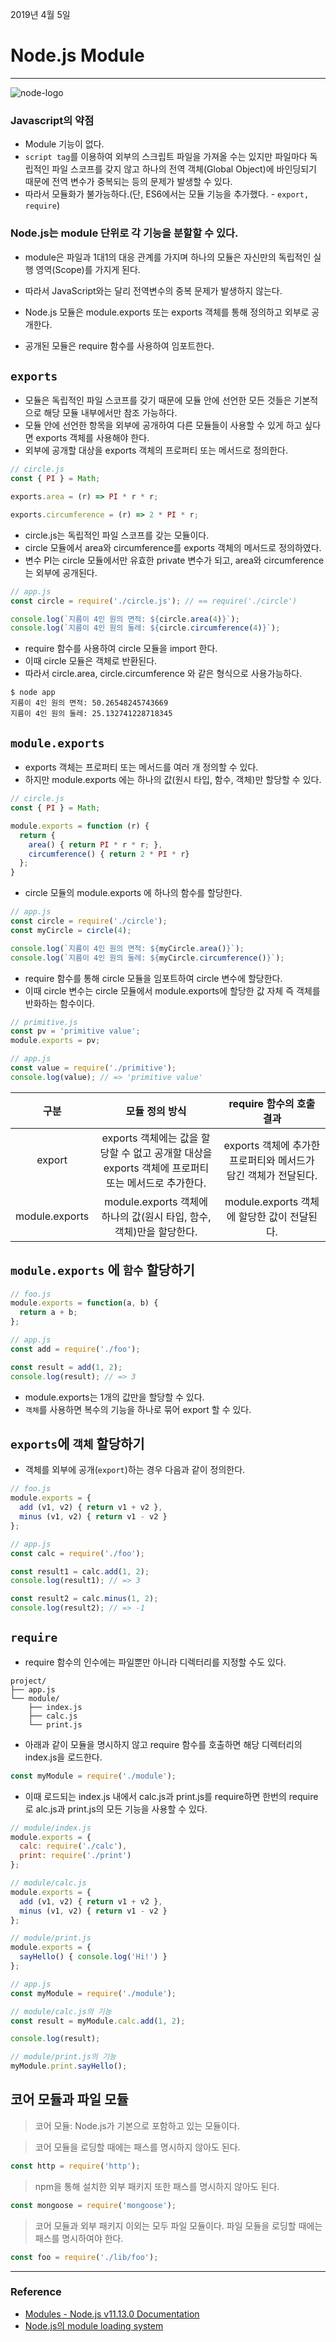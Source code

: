 2019년 4월 5일

# Node.js Module

___

![node-logo](https://user-images.githubusercontent.com/34808501/55972050-afd42100-5cbd-11e9-87a0-cdb791119fc6.png)

### Javascript의 약점

- Module 기능이 없다.
- `script tag`를 이용하여 외부의 스크립트 파일을 가져올 수는 있지만 파일마다 독립적인 파일 스코프를 갖지 않고 하나의 전역 객체(Global Object)에 바인딩되기 때문에 전역 변수가 중복되는 등의 문제가 발생할 수 있다.
- 따라서 모듈화가 불가능하다.(단, ES6에서는 모듈 기능을 추가했다. - `export, require`)

### Node.js는 module 단위로 각 기능을 분할할 수 있다. 

- module은 파일과 1대1의 대응 관계를 가지며 하나의 모듈은 자신만의 독립적인 실행 영역(Scope)를 가지게 된다. 
- 따라서 JavaScript와는 달리 전역변수의 중복 문제가 발생하지 않는다.

- Node.js 모듈은 module.exports 또는 exports 객체를 통해 정의하고 외부로 공개한다. 
- 공개된 모듈은 require 함수를 사용하여 임포트한다.

## `exports`

 - 모듈은 독립적인 파일 스코프를 갖기 때문에 모듈 안에 선언한 모든 것들은 기본적으로 해당 모듈 내부에서만 참조 가능하다.
 - 모듈 안에 선언한 항목을 외부에 공개하여 다른 모듈들이 사용할 수 있게 하고 싶다면 exports 객체를 사용해야 한다.
 - 외부에 공개할 대상을 exports 객체의 프로퍼티 또는 메서드로 정의한다.

```javascript
// circle.js
const { PI } = Math;

exports.area = (r) => PI * r * r;

exports.circumference = (r) => 2 * PI * r;
``` 

- circle.js는 독립적인 파일 스코프를 갖는 모듈이다. 
- circle 모듈에서 area와 circumference를 exports 객체의 메서드로 정의하였다. 
- 변수 PI는 circle 모듈에서만 유효한 private 변수가 되고, area와 circumference는 외부에 공개된다.

```javascript
// app.js
const circle = require('./circle.js'); // == require('./circle')

console.log(`지름이 4인 원의 면적: ${circle.area(4)}`);
console.log(`지름이 4인 원의 둘레: ${circle.circumference(4)}`);
```

- require 함수를 사용하여 circle 모듈을 import 한다.
- 이때 circle 모듈은 객체로 반환된다. 
- 따라서 circle.area, circle.circumference 와 같은 형식으로 사용가능하다.

```
$ node app
지름이 4인 원의 면적: 50.26548245743669
지름이 4인 원의 둘레: 25.132741228718345
```

## `module.exports`

- exports 객체는 프로퍼티 또는 메서드를 여러 개 정의할 수 있다. 
- 하지만 module.exports 에는 하나의 값(원시 타입, 함수, 객체)만 할당할 수 있다.

```javascript
// circle.js
const { PI } = Math;

module.exports = function (r) {
  return {
    area() { return PI * r * r; },
    circumference() { return 2 * PI * r}
  };
}
```

- circle 모듈의 module.exports 에 하나의 함수를 할당한다.

```javascript
// app.js
const circle = require('./circle');
const myCircle = circle(4);

console.log(`지름이 4인 원의 면적: ${myCircle.area()}`);
console.log(`지름이 4인 원의 둘레: ${myCircle.circumference()}`);
```
- require 함수를 통해 circle 모듈을 임포트하여 circle 변수에 할당한다. 
- 이때 circle 변수는 circle 모듈에서 module.exports에 할당한 값 자체 즉 객체를 반화하는 함수이다.

```javascript
// primitive.js
const pv = 'primitive value';
module.exports = pv;
```

```javascript
// app.js
const value = require('./primitive');
console.log(value); // => 'primitive value'
```

구분 | 모듈 정의 방식 | require 함수의 호출 결과
:---------:  | :---------------: | :-------------------:
export	| exports 객체에는 값을 할당할 수 없고 공개할 대상을 exports 객체에 프로퍼티 또는 메서드로 추가한다. | exports 객체에 추가한 프로퍼티와 메서드가 담긴 객체가 전달된다.
module.exports	| module.exports 객체에 하나의 값(원시 타입, 함수, 객체)만을 할당한다. | module.exports 객체에 할당한 값이 전달된다.

## `module.exports` 에 `함수` 할당하기

```javascript
// foo.js
module.exports = function(a, b) {
  return a + b;
};
```

```javascript
// app.js
const add = require('./foo');

const result = add(1, 2);
console.log(result); // => 3
```

- module.exports는 1개의 값만을 할당할 수 있다. 
- `객체`를 사용하면 복수의 기능을 하나로 묶어 export 할 수 있다.

## `exports`에 `객체` 할당하기

- 객체를 외부에 공개(`export`)하는 경우 다음과 같이 정의한다.

```javascript
// foo.js
module.exports = {
  add (v1, v2) { return v1 + v2 },
  minus (v1, v2) { return v1 - v2 }
};
```

```javascript
// app.js
const calc = require('./foo');

const result1 = calc.add(1, 2);
console.log(result1); // => 3

const result2 = calc.minus(1, 2);
console.log(result2); // => -1
```

## `require`

- require 함수의 인수에는 파일뿐만 아니라 디렉터리를 지정할 수도 있다.

```
project/
├── app.js
└── module/
    ├── index.js
    ├── calc.js
    └── print.js
```

- 아래과 같이 모듈을 명시하지 않고 require 함수를 호출하면 해당 디렉터리의 index.js을 로드한다.

```javascript
const myModule = require('./module');
```

- 이때 로드되는 index.js 내에서 calc.js과 print.js를 require하면 한번의 require로 alc.js과 print.js의 모든 기능을 사용할 수 있다.

```javascript
// module/index.js
module.exports = {
  calc: require('./calc'),
  print: require('./print')
};
```

```javascript
// module/calc.js
module.exports = {
  add (v1, v2) { return v1 + v2 },
  minus (v1, v2) { return v1 - v2 }
};
```

```javascript
// module/print.js
module.exports = {
  sayHello() { console.log('Hi!') }
};
```

```javascript
// app.js
const myModule = require('./module');

// module/calc.js의 기능
const result = myModule.calc.add(1, 2);

console.log(result);

// module/print.js의 기능
myModule.print.sayHello();
```

## 코어 모듈과 파일 모듈

> 코어 모듈: Node.js가 기본으로 포함하고 있는 모듈이다. 

>  코어 모듈을 로딩할 때에는 패스를 명시하지 않아도 된다.

```javascript
const http = require('http');
```

> npm을 통해 설치한 외부 패키지 또한 패스를 명시하지 않아도 된다.

```javascript
const mongoose = require('mongoose');
```

> 코어 모듈과 외부 패키지 이외는 모두 파일 모듈이다. 
> 파일 모듈을 로딩할 때에는 패스를 명시하여야 한다.

```javascript
const foo = require('./lib/foo');
```
___
### Reference

- [Modules - Node.js v11.13.0 Documentation](https://nodejs.org/api/modules.html)
- [Node.js의 module loading system](https://poiemaweb.com/nodejs-module)